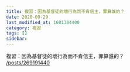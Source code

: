 ```yaml
---
title: 複習：因為基督徒的壞行為而不肯信主，罪算誰的？
date: 2020-09-29
last_modified_at: 1601384400
category: 複習
tags: []
sidebar: 
---
```


<p>複習：因為基督徒的壞行為而不肯信主，罪算誰的？<br/>
<a href="/posts/269191440" target="_blank">/posts/269191440</a></p>
<p> </p>
